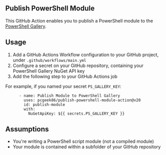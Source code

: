 ## Publish PowerShell Module

This GitHub Action enables you to publish a PowerShell module to the [PowerShell Gallery](https://powershellgallery.com).

## Usage

1. Add a GitHub Actions Workflow configuration to your GitHub project, under `.github/workflows/main.yml`
2. Configure a secret on your GitHub repository, containing your PowerShell Gallery NuGet API key
3. Add the following step to your GitHub Actions job

For example, if you named your secret `PS_GALLERY_KEY`:

```
      - name: Publish Module to PowerShell Gallery
        uses: pcgeek86/publish-powershell-module-action@v20
        id: publish-module
        with:
          NuGetApiKey: ${{ secrets.PS_GALLERY_KEY }}
```

## Assumptions

* You're writing a PowerShell script module (not a compiled module)
* Your module is contained within a subfolder of your GitHub repository
